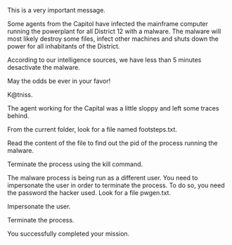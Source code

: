 This is a very important message.

Some agents from the Capitol have infected the mainframe computer running the powerplant for all District 12 with a malware.
The malware will most likely destroy some files, infect other machines and shuts down the power for all inhabitants of the District.

According to our intelligence sources, we have less than 5 minutes desactivate the malware.

May the odds be ever in your favor!

K@tniss.

The agent working for the Capital was a little sloppy and left some traces behind.

From the current folder, look for a file named footsteps.txt.

Read the content of the file to find out the pid of the process running the malware.

Terminate the process using the kill command.

The malware process is being run as a different user. You need to impersonate the user in order to terminate the process. To do so, you need the password the hacker used. Look for a file pwgen.txt.

Impersonate the user.

Terminate the process.

You successfully completed your mission.
